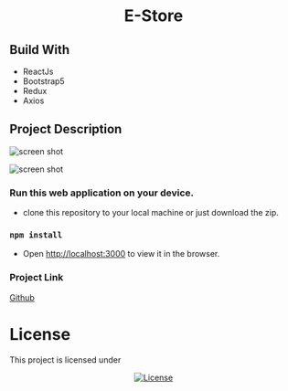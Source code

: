 <h1 align="center">E-Store</h1>

## Build With

- ReactJs
- Bootstrap5
- Redux
- Axios

## Project Description

![screen shot](https://github.com/Niikpatil/E-store/blob/master/public/project_images/ItemsList.png)

![screen shot](https://github.com/Niikpatil/E-store/blob/master/public/project_images/Items.png)

### Run this web application on your device.

- clone this repository to your local machine or just download the zip.

### `npm install`

- Open [http://localhost:3000](http://localhost:3000) to view it in the browser.

### Project Link

[Github](https://github.com/Niikpatil/E-store)

# License

This project is licensed under

<p align="center">
<a href="https://github.com/Niikpatil/Employee_DBS/blob/master/LICENSE"><img src="https://poser.pugx.org/laravel/framework/license.svg" alt="License"></a>
</p>
